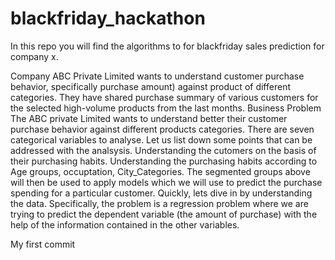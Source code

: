 # blackfriday_hackathon

In this repo you will find the algorithms to for blackfriday sales prediction for company x.


Company ABC Private Limited wants to understand customer purchase behavior, specifically purchase amount) against product of different categories. They have shared purchase summary of various customers for the selected high-volume products from the last months.
Business Problem
The ABC private Limited wants to understand better their customer purchase behavior against different products categories. There are seven categorical variables to analyse. Let us list down some points that can be addressed with the analsysis.
Understanding the cutomers on the basis of their purchasing habits.
Understanding the purchasing habits according to Age groups, occuptation, City_Categories.
The segmented groups above will then be used to apply models which we will use to predict the purchase spending for a particular customer. Quickly, lets dive in by understanding the data.
Specifically, the problem is a regression problem where we are trying to predict the dependent variable (the amount of purchase) with the help of the information contained in the other variables.

My first commit